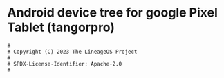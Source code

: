 # Android device tree for google Pixel Tablet (tangorpro)

```
#
# Copyright (C) 2023 The LineageOS Project
#
# SPDX-License-Identifier: Apache-2.0
#
```
